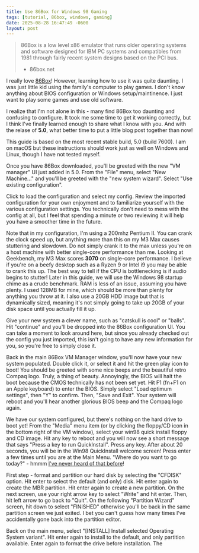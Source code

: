 ```yaml
---
title: Use 86Box for Windows 98 Gaming
tags: [tutorial, 86box, windows, gaming]
date: 2025-08-28 16:47:49 -0600
layout: post
---
```

> 86Box is a low level x86 emulator that runs older operating systems and software designed for IBM PC systems and compatibles from 1981 through fairly recent system designs based on the PCI bus.
> - 86box.net

I really love [86Box](https://86box.net)! However, learning how to use it was quite daunting. I was just little kid using the family's computer to play games. I don't know anything about BIOS configuration or Windows setup/maintinence. I just want to play some games and use old software.

I realize that I'm not alone in this - many find 86Box too daunting and confusing to configure. It took me some time to get it working correctly, but I think I've finally learned enough to share what I know with you. And with the relase of **5.0**, what better time to put a little blog post together than now!

This guide is based on the most recent stable build, 5.0 (build 7600). I am on macOS but these instructions should work just as well on Windows and Linux, though I have not tested myself.

Once you have 86Box downloaded, you'll be greeted with the new "VM manager" UI just added in 5.0. From the "File" menu, select "New Machine..." and you'll be greeted with the "new system wizard". Select "Use existing configuration".

Click to load the configuration and select my config. Review the imported configuration for your own enjoyment and to familiarize yourself with the various configuration settings. You technically don't need to mess with the config at all, but I feel that spending a minute or two reviewing it will help you have a smoother time in the future.

Note that in my configuration, I'm using a 200mhz Pentium II. You can crank the clock speed up, but anything more than this on my M3 Max causes stuttering and slowdown. Do not simply crank it to the max unless you're on a host machine with better single-core performance than me. Looking at Geekbench, my M3 Max scores **3070** on single-core performance. I believe if you're on a beefy desktop such as a Ryzen 9 or Intel i9 you may be able to crank this up. The best way to tell if the CPU is bottlenecking is if audio begins to stutter! Later in this guide, we will use the Windows 98 startup chime as a crude benchmark. RAM is less of an issue, assuming you have plenty. I used 128MB for mine, which should be more than plenty for anything you throw at it. I also use a 20GB HDD image but that is dynamically sized, meaning it's not simply going to take up 20GB of your disk space until you actually fill it up.

Give your new system a clever name, such as "catskull is cool" or "balls". Hit "continue" and you'll be dropped into the 86Box configuration UI. You can take a moment to look around here, but since you already checked out the config you just imported, this isn't going to have any new information for you, so you're free to simply close it.

Back in the main 86Box VM Manager window, you'll now have your new system populated. Double click it, or select it and hit the green play icon to boot! You should be greeted with some nice beeps and the beautiful retro Compaq logo. Truly, a thing of beauty. Annoyingly, the BIOS will halt the boot because the CMOS technically has not been set yet. Hit F1 (fn+F1 on an Apple keyboard) to enter the BIOS. Simply select "Load optimum settings", then "Y" to confirm. Then, "Save and Exit". Your system will reboot and you'll hear another glorious BIOS beep and the Compaq logo again.

We have our system configured, but there's nothing on the hard drive to boot yet! From the "Media" menu item (or by clicking the floppy/CD icon in the bottom right of the VM window), select your win98 quick install floppy and CD image. Hit any key to reboot and you will now see a short message that says "Press a key to run QuickInstall". Press any key. After about 20 seconds, you will be in the Win98 QuickInstall welcome screen! Press enter a few times until you are at the Main Menu. "Where do you want to go today?" - hmmm [I've never heard of that before](/where-do-you-want-to-go-today.html)!

First step - format and partition our hard disk by selecting the "CFDISK" option. Hit enter to select the default (and only) disk. Hit enter again to create the MBR partition. Hit enter again to create a new partition. On the next screen, use your right arrow key to select "Write" and hit enter. Then, hit left arrow to go back to "Quit". On the following "Partition Wizard" screen, hit down to select "FINISHED" otherwise you'll be back in the same partition screen we just exited. I bet you can't guess  how many times I've accidentally gone back into the partition editor.

Back on the main menu, select "[INSTALL] Install selected Operating System variant". Hit enter again to install to the default, and only partition available. Enter again to format the drive before installation. The
